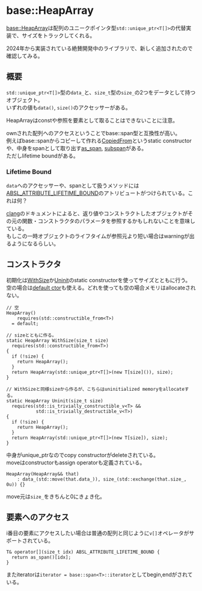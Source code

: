 # base::HeapArray

[base::HeapArray](https://source.chromium.org/chromium/chromium/src/+/main:base/containers/heap_array.h)は配列のユニークポインタ型`std::unique_ptr<T[]>`の代替実装で、サイズをトラックしてくれる。

2024年から実装されている絶賛開発中のライブラリで、新しく追加されたので確認してみる。  

## 概要

`std::unique_ptr<T[]>`型の`data_`と、`size_t`型の`size_`の2つをデータとして持つオブジェクト。  
いずれの値も`data()`, `size()`のアクセッサーがある。

HeapArrayはconstや参照を要素として取ることはできないことに注意。

ownされた配列へのアクセスということでbase::span型と互換性が高い。  
例えばbase::spanからコピーして作れる[CopiedFrom](https://source.chromium.org/chromium/chromium/src/+/main:base/containers/heap_array.h;l=62;drc=f4a00cc248dd2dc8ec8759fb51620d47b5114090)というstatic constructorや、中身をspanとして取り出す[as_span](https://source.chromium.org/chromium/chromium/src/+/main:base/containers/heap_array.h;l=121;drc=f4a00cc248dd2dc8ec8759fb51620d47b5114090), [subspan](https://source.chromium.org/chromium/chromium/src/+/main:base/containers/heap_array.h;l=138;drc=f4a00cc248dd2dc8ec8759fb51620d47b5114090)がある。  
ただしlifetime boundがある。

### Lifetime Bound
`data`へのアクセッサーや、spanとして扱うメソッドには[ABSL_ATTRIBUTE_LIFETIME_BOUND](https://source.chromium.org/chromium/chromium/src/+/main:third_party/abseil-cpp/absl/base/attributes.h;l=812;drc=f4a00cc248dd2dc8ec8759fb51620d47b5114090)のアトリビュートがつけられている。これは何？

[clang](https://clang.llvm.org/docs/AttributeReference.html#lifetimebound)のドキュメントによると、返り値やコンストラクトしたオブジェクトがその元の関数・コンストラクタのパラメータを参照するかもしれないことを意味している。  
もしこの一時オブジェクトのライフタイムが参照元より短い場合はwarningが出るようになるらしい。

## コンストラクタ
初期化は[WithSize](https://source.chromium.org/chromium/chromium/src/+/main:base/containers/heap_array.h;l=40;drc=d09479a2882077ad7d39475ff98f8e146ea9ef60)か[Uninit](https://source.chromium.org/chromium/chromium/src/+/main:base/containers/heap_array.h;l=52;drc=f4a00cc248dd2dc8ec8759fb51620d47b5114090)のstatic constructorを使ってサイズとともに行う。  
空の場合は[default ctor](https://source.chromium.org/chromium/chromium/src/+/main:base/containers/heap_array.h;l=69;drc=f4a00cc248dd2dc8ec8759fb51620d47b5114090)も使える。どれを使っても空の場合メモリはallocateされない。

```cpp=
// 空
HeapArray()
    requires(std::constructible_from<T>)
  = default;

// sizeとともに作る。
static HeapArray WithSize(size_t size)
  requires(std::constructible_from<T>)
{
  if (!size) {
    return HeapArray();
  }
  return HeapArray(std::unique_ptr<T[]>(new T[size]()), size);
}

// WithSizeと同様sizeから作るが、こちらはuninitialized memoryをallocateする。
static HeapArray Uninit(size_t size)
  requires(std::is_trivially_constructible_v<T> &&
           std::is_trivially_destructible_v<T>)
{
  if (!size) {
    return HeapArray();
  }
  return HeapArray(std::unique_ptr<T[]>(new T[size]), size);
}
```

中身がunique_ptrなのでcopy constructorがdeleteされている。  
moveはconstructorもassign operatorも定義されている。  
```cpp=
HeapArray(HeapArray&& that)
    : data_(std::move(that.data_)), size_(std::exchange(that.size_, 0u)) {}
```
move元は`size_`をきちんと0にきょき化。


## 要素へのアクセス
i番目の要素にアクセスしたい場合は普通の配列と同じように`v[]`オペレータがサポートされている。
```cpp=
T& operator[](size_t idx) ABSL_ATTRIBUTE_LIFETIME_BOUND {
  return as_span()[idx];
}
```

またiteratorは`iterator = base::span<T>::iterator`としてbegin,endがされている。